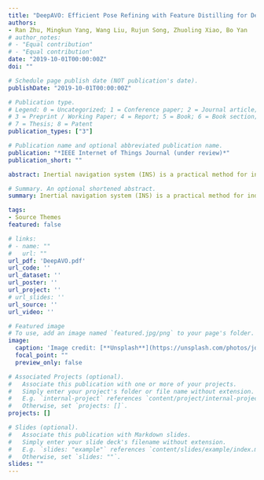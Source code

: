 ```yaml
---
title: "DeepAVO: Efficient Pose Refining with Feature Distilling for Deep Visual Odometry"
authors:
- Ran Zhu, Mingkun Yang, Wang Liu, Rujun Song, Zhuoling Xiao, Bo Yan
# author_notes:
# - "Equal contribution"
# - "Equal contribution"
date: "2019-10-01T00:00:00Z"
doi: ""

# Schedule page publish date (NOT publication's date).
publishDate: "2019-10-01T00:00:00Z"

# Publication type.
# Legend: 0 = Uncategorized; 1 = Conference paper; 2 = Journal article;
# 3 = Preprint / Working Paper; 4 = Report; 5 = Book; 6 = Book section;
# 7 = Thesis; 8 = Patent
publication_types: ["3"]

# Publication name and optional abbreviated publication name.
publication: "*IEEE Internet of Things Journal (under review)*"
publication_short: ""

abstract: Inertial navigation system (INS) is a practical method for indoor pedestrian navigation without pre-installation of infrastructure. Based on the fundamentals of human bipedal motion, zero velocity update (ZUPT) is a pervasive approach to tackle the accumulated error of inertial measurement units (IMU). While zero velocity detection plays a vital role in the algorithm, existing fixed threshold methods to pick these pseudo-measurements of error state Kalman Filter (ESKF) have the doubtful capability to fit various individuals in different motions. To address this issue, we propose the Symmetrical-Net leveraging deep Recurrent Convolutional Neural Networks (RCNNs) to detect the zero velocity interval adaptively. Additionally, two RCNNs are constructed in the symmetrical framework considering bidirectional IMU readings, which further improves the performance of the model. A comprehensive evaluation containing 87 different trajectories from 27 individuals has been conducted. The results show that the detection accuracy is up to 99.5% and 96.5% on the train and validation sets, respectively. It is verified that the precise and robust Symmetrical-Net can be a viable approach for the ZUPT-aided INS system.

# Summary. An optional shortened abstract.
summary: Inertial navigation system (INS) is a practical method for indoor pedestrian navigation without pre-installation of infrastructure. Based on the ...

tags:
- Source Themes
featured: false

# links:
# - name: ""
#   url: ""
url_pdf: 'DeepAVO.pdf'
url_code: ''
url_dataset: ''
url_poster: ''
url_project: ''
# url_slides: ''
url_source: ''
url_video: ''

# Featured image
# To use, add an image named `featured.jpg/png` to your page's folder. 
image:
  caption: 'Image credit: [**Unsplash**](https://unsplash.com/photos/jdD8gXaTZsc)'
  focal_point: ""
  preview_only: false

# Associated Projects (optional).
#   Associate this publication with one or more of your projects.
#   Simply enter your project's folder or file name without extension.
#   E.g. `internal-project` references `content/project/internal-project/index.md`.
#   Otherwise, set `projects: []`.
projects: []

# Slides (optional).
#   Associate this publication with Markdown slides.
#   Simply enter your slide deck's filename without extension.
#   E.g. `slides: "example"` references `content/slides/example/index.md`.
#   Otherwise, set `slides: ""`.
slides: ""
---
```



